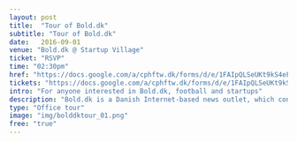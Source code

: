 ```yaml
---
layout: post
title:  "Tour of Bold.dk"
subtitle: "Tour of Bold.dk"
date:   2016-09-01
venue: "Bold.dk @ Startup Village"
ticket: "RSVP"
time: "02:30pm"
href: "https://docs.google.com/a/cphftw.dk/forms/d/e/1FAIpQLSeUKt9kS4eF_zTHkkr8Pk827ROy84UtKLzxmuTw_0Fytnvezg/viewform?c=0&w=1"
tickets: "https://docs.google.com/a/cphftw.dk/forms/d/e/1FAIpQLSeUKt9kS4eF_zTHkkr8Pk827ROy84UtKLzxmuTw_0Fytnvezg/viewform?c=0&w=1"
intro: "For anyone interested in Bold.dk, football and startups"
description: "Bold.dk is a Danish Internet-based news outlet, which conveys football information on the Internet with a primary focus on Danish and European football related news."
type: "Office tour"
image: "img/bolddktour_01.png"
free: "true"
---
```

<!-- fill in the URL of your event host page if you haven't enough information for a detail page, so the event link won't point on the detail page at all -->
